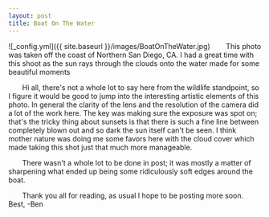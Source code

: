 ```yaml
---
layout: post
title: Boat On The Water
---
```


![_config.yml]({{ site.baseurl }}/images/BoatOnTheWater.jpg)
&nbsp;&nbsp;&nbsp;&nbsp;&nbsp;&nbsp; This photo was taken off the coast of Northern San Diego, CA. I had a great time with this shoot as the sun rays through the clouds onto the water made for some beautiful moments

&nbsp;&nbsp;&nbsp;&nbsp;&nbsp;&nbsp; Hi all, there's not a whole lot to say here from the wildlife standpoint, so I figure it would be good to jump into the interesting artistic elements of this photo. In general the clarity of the lens and the resolution of the camera did a lot of the work here. The key was making sure the exposure was spot on; that's the tricky thing about sunsets is that there is such a fine line between completely blown out and so dark the sun itself can't be seen. I think mother nature was doing me some favors here with the cloud cover which made taking this shot just that much more manageable.

&nbsp;&nbsp;&nbsp;&nbsp;&nbsp;&nbsp; There wasn't a whole lot to be done in post; it was mostly a matter of sharpening what ended up being some ridiculously soft edges around the boat. 

&nbsp;&nbsp;&nbsp;&nbsp;&nbsp;&nbsp; Thank you all for reading, as usual I hope to be posting more soon. 
Best,
-Ben







